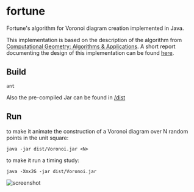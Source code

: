 fortune
=======

Fortune's algorithm for Voronoi diagram creation implemented in Java.

This implementation is based on the description of the algorithm from [Computational Geometry: Algorithms & Applications](http://www.amazon.com/Computational-Geometry-Applications-Mark-Berg/dp/3642096816).
A short report documenting the design of this implementation can be found [here](/REPORT.md).

Build
-----
```
ant
```

Also the pre-compiled Jar can be found in [/dist](/dist)

Run
---

to make it animate the construction of a Voronoi diagram over N random points in the unit square:

```java -jar dist/Voronoi.jar <N>```

to make it run a timing study:

```java -Xmx2G -jar dist/Voronoi.jar```

![screenshot](voronoi.png)

